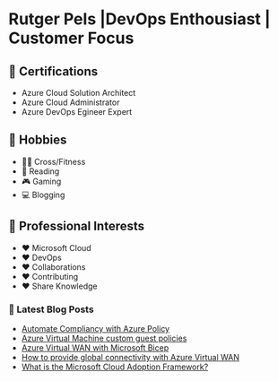 # Rutger Pels |DevOps Enthousiast | Customer Focus

## 📜 Certifications
* Azure Cloud Solution Architect
* Azure Cloud Administrator
* Azure DevOps Egineer Expert

## 🧑 Hobbies
* 🏋️‍♂️ Cross/Fitness
* 📖 Reading
* 🎮 Gaming
* 💻 Blogging

## 👀 Professional Interests
* ❤️ Microsoft Cloud
* ❤️ DevOps
* ❤️ Collaborations
* ❤️ Contributing
* ❤️ Share Knowledge 

### 📕 Latest Blog Posts
<!-- BLOG-POST-LIST:START -->
- [Automate Compliancy with Azure Policy](https://cloudsolutionist.com/automate-compliancy-with-azure-policy/)
- [Azure Virtual Machine custom guest policies](https://cloudsolutionist.com/virtual-machine-custom-guest-policies/)
- [Azure Virtual WAN with Microsoft Bicep](https://cloudsolutionist.com/azure-virtual-wan-with-microsoft-bicep/)
- [How to provide global connectivity with Azure Virtual WAN](https://cloudsolutionist.com/global-connectivity-azure-virtual-wan/)
- [What is the Microsoft Cloud Adoption Framework?](https://cloudsolutionist.com/microsoft-cloud-adoption-framework/)
<!-- BLOG-POST-LIST:END -->
